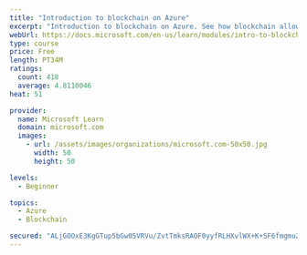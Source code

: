 ```yaml
---
title: "Introduction to blockchain on Azure"
excerpt: "Introduction to blockchain on Azure. See how blockchain allows business partners to trust each other's data without a central authority. You'll also learn a bit about how blockchain works. The goal is to help you decide if blockchain is a good choice for your scenario."
webUrl: https://docs.microsoft.com/en-us/learn/modules/intro-to-blockchain/
type: course
price: Free
length: PT34M
ratings:
  count: 418
  average: 4.8110046
heat: 51

provider:
  name: Microsoft Learn
  domain: microsoft.com
  images:
    - url: /assets/images/organizations/microsoft.com-50x50.jpg
      width: 50
      height: 50

levels:
  - Beginner

topics:
  - Azure
  - Blockchain

secured: "ALjGOOxE3KgGTup5bGw05VRVu/ZvtTmksRAOF0yyfRLHXvlWX+K+SF6fmgmuZ2Ng3qjSdS60vwVfwys7GGSg4x2ID8k+k3ix4+BndyjI9GdPzPRb6Py1p3Frzhex4O9VlC+8K53ifyoRVq8NtHqsPiVtKv7ECq2UyUDULDKgm4UHKSCfTOaevRlLpnZqYS7l8KEH/EcO/IplR9S1uY652ZWlEU64/FVr9skOTtaF60LBCHrtEgxUcGrFK9x4B67pmSdLY164+boSBAUmFTFN5Rm88Vl55rijkiaquRT4qiX2hyxNmrk/eANvjzmIaL5IqF47i/uh+1LvLlDw3CiXWzgPRw3O7twE+4a3PtWlwHKMfZAlaMtO1i4kK+eiBdFAHqj6DcI0UpeAPLxsDzFOkA5X+riROXKr9yzOjJcMzGs=;DMDUB4eBLQEy+XN6jz+flA=="
---
```


